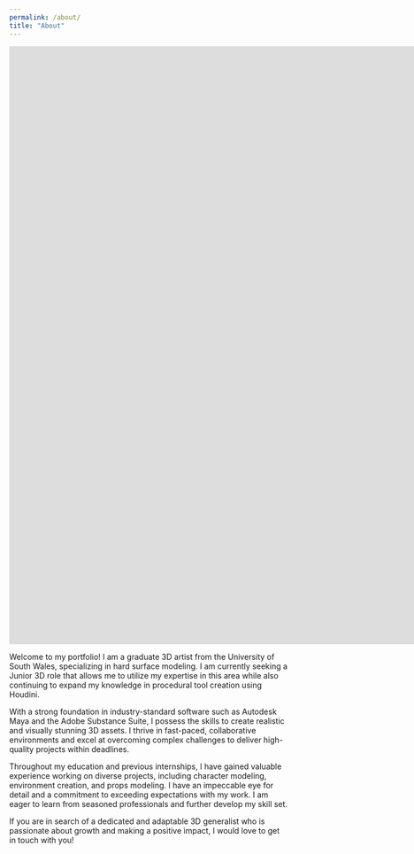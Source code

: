 ```yaml
---
permalink: /about/
title: "About"
---
```



<iframe src="https://player.vimeo.com/video/828943674?badge=0&amp;autopause=0&amp;player_id=0&amp;app_id=58479" width="1920" height="1080" frameborder="0" allow="autoplay; fullscreen; picture-in-picture" allowfullscreen title="Savidu June 2023 Graduate Showreel"></iframe>
<br>

Welcome to my portfolio! I am a graduate 3D artist from the University of South Wales, specializing in hard surface modeling. I am currently seeking a Junior 3D role that allows me to utilize my expertise in this area while also continuing to expand my knowledge in procedural tool creation using Houdini.

With a strong foundation in industry-standard software such as Autodesk Maya and the Adobe Substance Suite, I possess the skills to create realistic and visually stunning 3D assets. I thrive in fast-paced, collaborative environments and excel at overcoming complex challenges to deliver high-quality projects within deadlines.

Throughout my education and previous internships, I have gained valuable experience working on diverse projects, including character modeling, environment creation, and props modeling. I have an impeccable eye for detail and a commitment to exceeding expectations with my work. I am eager to learn from seasoned professionals and further develop my skill set.

If you are in search of a dedicated and adaptable 3D generalist who is passionate about growth and making a positive impact, I would love to get in touch with you!

